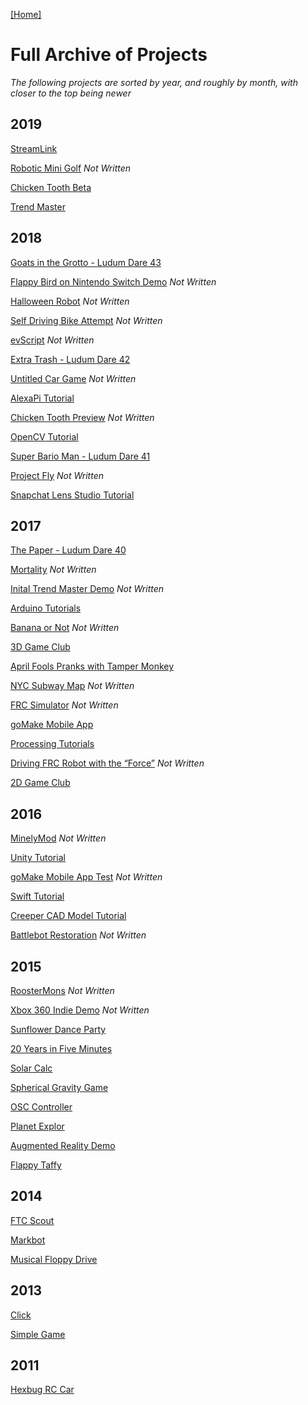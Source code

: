 [[Home]](https://orange.haus)

# Full Archive of Projects

*The following projects are sorted by year, and roughly by month, with closer to the top being newer*

## 2019
[StreamLink](https://orange.haus/streamlink)

[Robotic Mini Golf]() *Not Written*

[Chicken Tooth Beta](https://orange.haus/chickentoothinfo)

[Trend Master](https://www.amazon.com/Orange-Haus-Trend-Master/dp/B07NPHJVQ9/)

## 2018
[Goats in the Grotto - Ludum Dare 43](https://tgb20.itch.io/goats-in-the-grotto)

[Flappy Bird on Nintendo Switch Demo]() *Not Written*

[Halloween Robot]() *Not Written*

[Self Driving Bike Attempt]() *Not Written*

[evScript]() *Not Written*

[Extra Trash - Ludum Dare 42](https://tgb20.itch.io/extra-trash)

[Untitled Car Game]() *Not Written*

[AlexaPi Tutorial](https://www.youtube.com/watch?v=qV2n5qaHaJE)

[Chicken Tooth Preview]() *Not Written*

[OpenCV Tutorial](https://github.com/tgb20/OpenCV)

[Super Bario Man - Ludum Dare 41](https://ldjam.com/events/ludum-dare/41/super-bario-man)

[Project Fly]() *Not Written*

[Snapchat Lens Studio Tutorial](https://www.youtube.com/watch?v=f1lzaAiesdU&list=PLrNxuN40q2pNeR_gPf0Ywl_RHB5IFiPdT)

## 2017
[The Paper - Ludum Dare 40](https://tgb20.itch.io/the-paper)

[Mortality]() *Not Written*

[Inital Trend Master Demo]() *Not Written*

[Arduino Tutorials](https://github.com/tgb20/Arduino)

[Banana or Not]() *Not Written*

[3D Game Club](https://www.youtube.com/watch?v=m3rRgyJnDtE&list=PLrNxuN40q2pOJkrT34AE9VKTf-3IHm5da)

[April Fools Pranks with Tamper Monkey](https://github.com/tgb20/April-Fools)

[NYC Subway Map]() *Not Written*

[FRC Simulator]() *Not Written*

[goMake Mobile App](https://www.youtube.com/watch?v=tzmeQJuCVUo)

[Processing Tutorials](https://github.com/tgb20/Processing)

[Driving FRC Robot with the “Force”]() *Not Written*

[2D Game Club](https://www.youtube.com/watch?v=BnT4uQY8QdE&list=PLrNxuN40q2pMnwPjTGfI4qapEUCRa96jF)

## 2016
[MinelyMod]() *Not Written*

[Unity Tutorial](https://github.com/tgb20/Unity)

[goMake Mobile App Test]() *Not Written*

[Swift Tutorial](https://github.com/tgb20/Swift)

[Creeper CAD Model Tutorial](https://www.youtube.com/watch?v=BoxEsX4SreY&list=PLrNxuN40q2pOtEOpXphFstE_b1oppHhY4)

[Battlebot Restoration]() *Not Written*

## 2015
[RoosterMons]() *Not Written*

[Xbox 360 Indie Demo]() *Not Written*

[Sunflower Dance Party](https://orange.haus/sunflowerdance)

[20 Years in Five Minutes](https://orange.haus/twentyinfive)

[Solar Calc](https://orange.haus/solarcalc)

[Spherical Gravity Game](https://orange.haus/sphericalgame)

[OSC Controller](https://orange.haus/osccontroller)

[Planet Explor](https://orange.haus/planetexplor)

[Augmented Reality Demo](https://orange.haus/augmentedrealitydemo)

[Flappy Taffy](https://orange.haus/flappytaffy)

## 2014
[FTC Scout](https://orange.haus/ftcscout)

[Markbot](https://orange.haus/markbot)

[Musical Floppy Drive](https://orange.haus/musicalfloppydrive)

## 2013
[Click](https://orange.haus/click)

[Simple Game](https://orange.haus/simplegame)

## 2011
[Hexbug RC Car](https://orange.haus/hexbugrc)